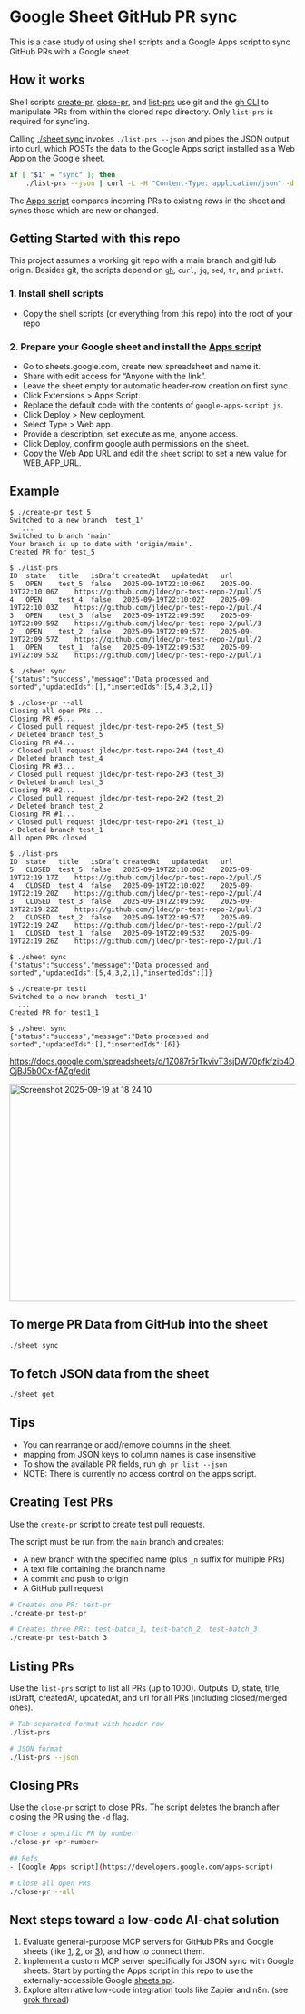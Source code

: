 # Google Sheet GitHub PR sync
This is a case study of using shell scripts and a Google Apps script to sync GitHub PRs with a Google sheet.

## How it works
Shell scripts [create-pr](https://github.com/jldec/google-sheet-pr-sync/blob/main/create-pr), [close-pr](https://github.com/jldec/google-sheet-pr-sync/blob/main/close-pr), and [list-prs](https://github.com/jldec/google-sheet-pr-sync/blob/main/list-prs) use git and the [gh CLI](https://cli.github.com/) to manipulate PRs from within the cloned repo directory. Only `list-prs` is required for sync'ing.

Calling [./sheet sync](https://github.com/jldec/google-sheet-pr-sync/blob/main/sheet) invokes `./list-prs --json` and pipes the JSON output into curl, which POSTs the data to the Google Apps script installed as a Web App on the Google sheet.

```sh
if [ "$1" = "sync" ]; then
    ./list-prs --json | curl -L -H "Content-Type: application/json" -d @- "$WEB_APP_URL"
```

The [Apps script](https://github.com/jldec/google-sheet-pr-sync/blob/main/google-apps-script.js) compares incoming PRs to existing rows in the sheet and syncs those which are new or changed.

## Getting Started with this repo
This project assumes a working git repo with a main branch and gitHub origin. Besides git, the scripts depend on [`gh`](https://cli.github.com/), `curl`, `jq`, `sed`, `tr`, and `printf`.

### 1. Install shell scripts
- Copy the shell scripts (or everything from this repo) into the root of your repo

### 2. Prepare your Google sheet and install the [Apps script](https://developers.google.com/apps-script)
- Go to sheets.google.com, create new spreadsheet and name it.
- Share with edit access for “Anyone with the link”.
- Leave the sheet empty for automatic header-row creation on first sync.
- Click Extensions > Apps Script.
- Replace the default code with the contents of `google-apps-script.js`.
- Click Deploy > New deployment.
- Select Type > Web app.
- Provide a description, set execute as me, anyone access.
- Click Deploy, confirm google auth permissions on the sheet.
- Copy the Web App URL and edit the `sheet` script to set a new value for WEB_APP_URL.

## Example
```
$ ./create-pr test 5
Switched to a new branch 'test_1'
   ...
Switched to branch 'main'
Your branch is up to date with 'origin/main'.
Created PR for test_5

$ ./list-prs
ID	state	title	isDraft	createdAt	updatedAt	url
5	OPEN	test_5	false	2025-09-19T22:10:06Z	2025-09-19T22:10:06Z	https://github.com/jldec/pr-test-repo-2/pull/5
4	OPEN	test_4	false	2025-09-19T22:10:02Z	2025-09-19T22:10:03Z	https://github.com/jldec/pr-test-repo-2/pull/4
3	OPEN	test_3	false	2025-09-19T22:09:59Z	2025-09-19T22:09:59Z	https://github.com/jldec/pr-test-repo-2/pull/3
2	OPEN	test_2	false	2025-09-19T22:09:57Z	2025-09-19T22:09:57Z	https://github.com/jldec/pr-test-repo-2/pull/2
1	OPEN	test_1	false	2025-09-19T22:09:53Z	2025-09-19T22:09:53Z	https://github.com/jldec/pr-test-repo-2/pull/1

$ ./sheet sync
{"status":"success","message":"Data processed and sorted","updatedIds":[],"insertedIds":[5,4,3,2,1]}

$ ./close-pr --all
Closing all open PRs...
Closing PR #5...
✓ Closed pull request jldec/pr-test-repo-2#5 (test_5)
✓ Deleted branch test_5
Closing PR #4...
✓ Closed pull request jldec/pr-test-repo-2#4 (test_4)
✓ Deleted branch test_4
Closing PR #3...
✓ Closed pull request jldec/pr-test-repo-2#3 (test_3)
✓ Deleted branch test_3
Closing PR #2...
✓ Closed pull request jldec/pr-test-repo-2#2 (test_2)
✓ Deleted branch test_2
Closing PR #1...
✓ Closed pull request jldec/pr-test-repo-2#1 (test_1)
✓ Deleted branch test_1
All open PRs closed

$ ./list-prs
ID	state	title	isDraft	createdAt	updatedAt	url
5	CLOSED	test_5	false	2025-09-19T22:10:06Z	2025-09-19T22:19:17Z	https://github.com/jldec/pr-test-repo-2/pull/5
4	CLOSED	test_4	false	2025-09-19T22:10:02Z	2025-09-19T22:19:20Z	https://github.com/jldec/pr-test-repo-2/pull/4
3	CLOSED	test_3	false	2025-09-19T22:09:59Z	2025-09-19T22:19:22Z	https://github.com/jldec/pr-test-repo-2/pull/3
2	CLOSED	test_2	false	2025-09-19T22:09:57Z	2025-09-19T22:19:24Z	https://github.com/jldec/pr-test-repo-2/pull/2
1	CLOSED	test_1	false	2025-09-19T22:09:53Z	2025-09-19T22:19:26Z	https://github.com/jldec/pr-test-repo-2/pull/1

$ ./sheet sync
{"status":"success","message":"Data processed and sorted","updatedIds":[5,4,3,2,1],"insertedIds":[]}

$ ./create-pr test1
Switched to a new branch 'test1_1'
  ...
Created PR for test1_1

$ ./sheet sync
{"status":"success","message":"Data processed and sorted","updatedIds":[],"insertedIds":[6]}
```
https://docs.google.com/spreadsheets/d/1Z087r5rTkvivT3sjDW70pfkfzib4DCjBJ5b0Cx-fAZg/edit

<img width="1029" height="383" alt="Screenshot 2025-09-19 at 18 24 10" src="https://github.com/user-attachments/assets/f11265c0-1be7-411d-8c74-9c9ef8e7b8ab" />


## To merge PR Data from GitHub into the sheet
```bash
./sheet sync
```

## To fetch JSON data from the sheet
```bash
./sheet get
```

## Tips
- You can rearrange or add/remove columns in the sheet.
- mapping from JSON keys to column names is case insensitive
- To show the available PR fields, run `gh pr list --json`
- NOTE: There is currently no access control on the apps script.

## Creating Test PRs
Use the `create-pr` script to create test pull requests.

The script must be run from the `main` branch and creates:
- A new branch with the specified name (plus `_n` suffix for multiple PRs)
- A text file containing the branch name
- A commit and push to origin
- A GitHub pull request

```bash
# Creates one PR: test-pr
./create-pr test-pr

# Creates three PRs: test-batch_1, test-batch_2, test-batch_3
./create-pr test-batch 3
```

## Listing PRs
Use the `list-prs` script to list all PRs (up to 1000). Outputs ID, state, title, isDraft, createdAt, updatedAt, and url for all PRs (including closed/merged ones).

```bash
# Tab-separated format with header row
./list-prs

# JSON format
./list-prs --json
```

## Closing PRs
Use the `close-pr` script to close PRs. The script deletes the branch after closing the PR using the `-d` flag.

```bash
# Close a specific PR by number
./close-pr <pr-number>

## Refs
- [Google Apps script](https://developers.google.com/apps-script)

# Close all open PRs
./close-pr --all
```

## Next steps toward a low-code AI-chat solution
1. Evaluate general-purpose MCP servers for GitHub PRs and Google sheets (like [1](https://workspacemcp.com/quick-start), [2](https://mcp.composio.dev/googlesheets), or [3](https://github.com/github/github-mcp-server)), and how to connect them.
2. Implement a custom MCP server specifically for JSON sync with Google sheets. Start by porting the Apps script in this repo to use the externally-accessible Google [sheets api](https://developers.google.com/workspace/sheets/api/guides/concepts).
3. Explore alternative low-code integration tools like Zapier and n8n. (see [grok thread](https://grok.com/share/bGVnYWN5_be30da93-02e9-45ff-ad55-1031dbaab587))

